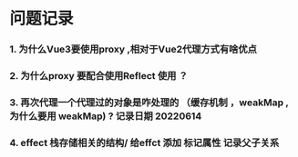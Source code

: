 <!--
 * @Author: jerrry23 dixiqi@163.com
 * @Date: 2022-06-14 23:09:06
 * @LastEditors: jerrry23 dixiqi@163.com
 * @LastEditTime: 2022-06-15 10:49:35
 * @FilePath: \learn-vue3\1.reactivity\readme.md
 * @Description: 这是默认设置,请设置`customMade`, 打开koroFileHeader查看配置 进行设置: https://github.com/OBKoro1/koro1FileHeader/wiki/%E9%85%8D%E7%BD%AE
-->


# 问题记录

### 1. 为什么Vue3要使用proxy ,相对于Vue2代理方式有啥优点 

### 2. 为什么proxy 要配合使用Reflect 使用 ？

### 3. 再次代理一个代理过的对象是咋处理的 （缓存机制 ，weakMap ,为什么要用 weakMap) ?    记录日期 20220614 

### 4. effect 栈存储相关的结构/ 给effct 添加 标记属性  记录父子关系

